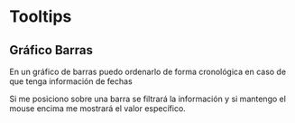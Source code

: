 # Tooltips

## Gráfico Barras

En un gráfico de barras puedo ordenarlo de forma cronológica en caso de que tenga información de fechas

Si me posiciono sobre una barra se filtrará la información y si mantengo el mouse encima me mostrará el valor específico.